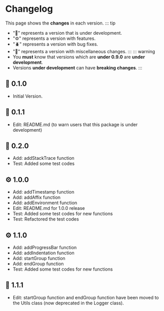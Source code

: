 # Changelog
This page shows the **changes** in each version.
::: tip
- "🚧" represents a version that is under development.
- "⚙️" represents a version with features.
- "🪲" represents a version with bug fixes.
- "📌" represents a version with miscellaneous changes.
:::
::: warning
- You **must** know that versions which are **under 0.9.0** are **under development**.
- Versions **under development** can have **breaking changes**.
:::

## 🚧 0.1.0
- Initial Version.

## 🚧 0.1.1
- Edit: README.md (to warn users that this package is under development)

## 🚧 0.2.0
- Add: addStackTrace function
- Test: Added some test codes

## ⚙️ 1.0.0
- Add: addTimestamp function
- Add: addAffix function
- Add: addEnvironment function
- Edit: README.md for 1.0.0 release
- Test: Added some test codes for new functions
- Test: Refactored the test codes

## ⚙️ 1.1.0
- Add: addProgressBar function
- Add: addIndentation function
- Add: startGroup function
- Add: endGroup function
- Test: Added some test codes for new functions

## 📌 1.1.1
- Edit: startGroup function and endGroup function have been moved to the Utils class (now deprecated in the Logger class).